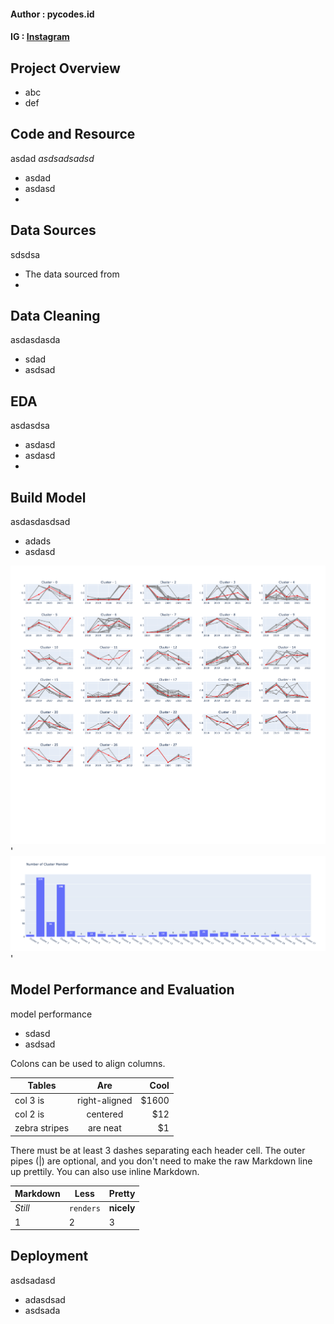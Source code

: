 #### Author  : pycodes.id
#### IG      : [Instagram](https://www.instagram.com/pycodes.id/)

## Project Overview
* abc
* def

## Code and Resource
asdad *asdsadsadsd*
* asdad
* asdasd
* 

## Data Sources
sdsdsa
* The data sourced from
* 

## Data Cleaning
asdasdasda
* sdad
* asdsad

## EDA
asdasdsa
* asdasd
* asdasd
* 

## Build Model
asdasdasdsad
* adads
* asdasd

<div align="center">
  <a href="https://github.com/pycodesid/business-and-finances/clustering_insurance_company">
    <img src="images/clustermulti.png" alt="Logo">
  </a>
</div>'

<div align="center">
  <a href="https://github.com/pycodesid/business-and-finances/clustering_insurance_company">
    <img src="images/barplotmulti.png" alt="Logo">
  </a>
</div>'


## Model Performance and Evaluation
model performance
* sdasd
* asdsad

Colons can be used to align columns.

| Tables        | Are           | Cool  |
| ------------- |:-------------:| -----:|
| col 3 is      | right-aligned | $1600 |
| col 2 is      | centered      |   $12 |
| zebra stripes | are neat      |    $1 |

There must be at least 3 dashes separating each header cell.
The outer pipes (|) are optional, and you don't need to make the 
raw Markdown line up prettily. You can also use inline Markdown.

Markdown | Less | Pretty
--- | --- | ---
*Still* | `renders` | **nicely**
1 | 2 | 3

## Deployment
asdsadasd
* adasdsad
* asdsada
